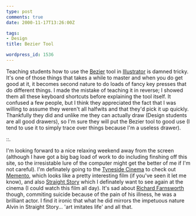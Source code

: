 ```yaml
---
type: post
comments: true
date: 2000-11-17T13:26:00Z

tags:
- Design
title: Bezier Tool

wordpress_id: 1536
---
```


Teaching students how to use the [Bezier](http://coverage.cnet.com/Resources/Info/Glossary/Terms/beziercurve.html) tool in [Illustrator](http://coverage.cnet.com/Resources/Info/Glossary/Terms/beziercurve.html) is damned tricky. It's one of those things that takes a while to master and when you do get good at it, it becomes second nature to do loads of fancy key presses that do different things. I made the mistake of teaching it in reverse; I showed them all these keyboard shortcuts before explaining the tool itself. It confused a few people, but I think they appreciated the fact that I was willing to assume they weren't all halfwits and that they'd pick it up quickly. Thankfully they did and unlike me they can actually draw (Design students are all good drawers), so I'm sure they will put the Bezier tool to good use (I tend to use it to simply trace over things because I'm a useless drawer).   

::.
  

I'm looking forward to a nice relaxing weekend away from the screen (although I have got a big bag load of work to do including finshing off this site, so the irresistable lure of the computer might get the better of me if I'm not careful). I'm definately going to the [Tyneside Cinema](http://www.tynecine.org) to  check out [Memento](http://uk.imdb.com/Title?0209144), which looks like a pretty interesting film (if you've seen it let me know), and also [Straight Story](http://uk.imdb.com/Title?0166896) which I definately want to see again at the cinema (I could watch this film all day). It's sad about [Richard Farnsworth](http://uk.imdb.com/Name?Farnsworth,+Richard) though, commiting suicide because of the pain of his illness, he was a brilliant actor. I find it ironic that what he did mirrors the impetuous nature Alvin in Straight Story… 'art imitates life' and all that. 
